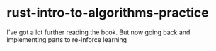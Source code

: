 # rust-intro-to-algorithms-practice

I've got a lot further reading the book. But now going back and implementing parts to re-inforce learning
